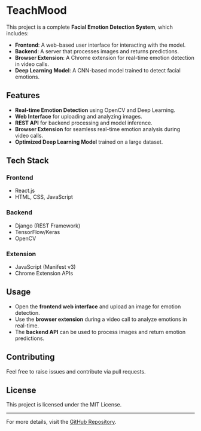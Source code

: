# TeachMood

This project is a complete **Facial Emotion Detection System**, which includes:
- **Frontend**: A web-based user interface for interacting with the model.
- **Backend**: A server that processes images and returns predictions.
- **Browser Extension**: A Chrome extension for real-time emotion detection in video calls.
- **Deep Learning Model**: A CNN-based model trained to detect facial emotions.

## Features
- **Real-time Emotion Detection** using OpenCV and Deep Learning.
- **Web Interface** for uploading and analyzing images.
- **REST API** for backend processing and model inference.
- **Browser Extension** for seamless real-time emotion analysis during video calls.
- **Optimized Deep Learning Model** trained on a large dataset.

## Tech Stack
### **Frontend**
- React.js
- HTML, CSS, JavaScript

### **Backend**
- Django (REST Framework)
- TensorFlow/Keras
- OpenCV

### **Extension**
- JavaScript (Manifest v3)
- Chrome Extension APIs

## Usage
- Open the **frontend web interface** and upload an image for emotion detection.
- Use the **browser extension** during a video call to analyze emotions in real-time.
- The **backend API** can be used to process images and return emotion predictions.

## Contributing
Feel free to raise issues and contribute via pull requests.

## License
This project is licensed under the MIT License.

---
For more details, visit the [GitHub Repository](https://github.com/championorwhat/TeachMood).

